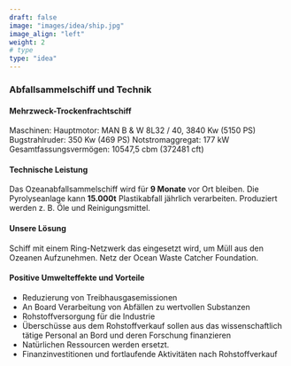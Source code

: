 ```yaml
---
draft: false
image: "images/idea/ship.jpg"
image_align: "left"
weight: 2
# type
type: "idea"
---
```


### Abfallsammelschiff und Technik

#### Mehrzweck-Trockenfrachtschiff

Maschinen: Hauptmotor: MAN B & W 8L32 / 40, 3840 Kw (5150 PS)
Bugstrahlruder: 350 Kw (469 PS)
Notstromaggregat: 177 kW
Gesamtfassungsvermögen: 10547,5 cbm (372481 cft)

#### Technische Leistung
Das Ozeanabfallsammelschiff wird für **9 Monate** vor Ort bleiben. Die Pyrolyseanlage kann **15.000t** Plastikabfall jährlich verarbeiten. Produziert werden z. B. Öle und Reinigungsmittel.

#### Unsere Lösung

Schiff mit einem Ring-Netzwerk das eingesetzt wird, um Müll aus den Ozeanen
Aufzunehmen. Netz der Ocean Waste Catcher Foundation.

#### Positive Umwelteffekte und Vorteile

* Reduzierung von Treibhausgasemissionen
* An Board Verarbeitung von Abfällen zu wertvollen Substanzen
* Rohstoffversorgung für die Industrie
* Überschüsse aus dem Rohstoffverkauf sollen aus das wissenschaftlich tätige Personal an Bord und deren Forschung finanzieren
* Natürlichen Ressourcen werden ersetzt.
* Finanzinvestitionen und fortlaufende Aktivitäten nach Rohstoffverkauf
